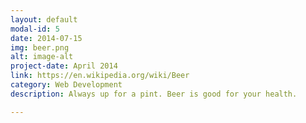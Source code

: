 ```yaml
---
layout: default
modal-id: 5
date: 2014-07-15
img: beer.png
alt: image-alt
project-date: April 2014
link: https://en.wikipedia.org/wiki/Beer
category: Web Development
description: Always up for a pint. Beer is good for your health.

---
```

